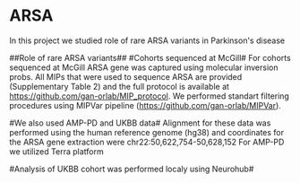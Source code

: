 # ARSA
In this project we studied role of rare ARSA variants in Parkinson's disease

##Role of rare ARSA variants##
#Cohorts sequenced at McGill#
For cohorts sequenced at McGill ARSA gene was captured using molecular inversion probs. All MIPs that were used to sequence ARSA are provided (Supplementary Table 2) and the full protocol is available at https://github.com/gan-orlab/MIP_protocol.
We performed standart filtering procedures using MIPVar pipeline (https://github.com/gan-orlab/MIPVar).

#We also used AMP-PD and UKBB data#
Alignment for these data was performed using the human reference genome (hg38) and coordinates for the ARSA gene extraction were chr22:50,622,754-50,628,152
For AMP-PD we utilized Terra platform

#Analysis of UKBB cohort was performed localy using Neurohub#
